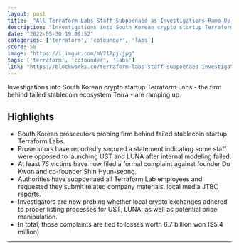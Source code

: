 ```yaml
---
layout: post
title:  "All Terraform Labs Staff Subpoenaed as Investigations Ramp Up, Report"
description: "Investigations into South Korean crypto startup Terraform Labs - the firm behind failed stablecoin ecosystem Terra - are ramping up."
date: "2022-05-30 19:09:52"
categories: ['terraform', 'cofounder', 'labs']
score: 58
image: "https://i.imgur.com/mV212pj.jpg"
tags: ['terraform', 'cofounder', 'labs']
link: "https://blockworks.co/terraform-labs-staff-subpoenaed-investigations-ramp-up/"
---
```


Investigations into South Korean crypto startup Terraform Labs - the firm behind failed stablecoin ecosystem Terra - are ramping up.

## Highlights

- South Korean prosecutors probing firm behind failed stablecoin startup Terraform Labs.
- Prosecutors have reportedly secured a statement indicating some staff were opposed to launching UST and LUNA after internal modeling failed.
- At least 76 victims have now filed a formal complaint against founder Do Kwon and co-founder Shin Hyun-seong.
- Authorities have subpoenaed all Terraform Lab employees and requested they submit related company materials, local media JTBC reports.
- Investigators are now probing whether local crypto exchanges adhered to proper listing processes for UST, LUNA, as well as potential price manipulation.
- In total, those complaints are tied to losses worth 6.7 billion won ($5.4 million)

---
